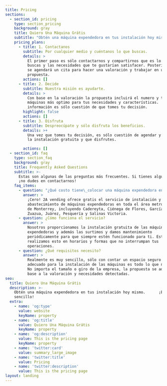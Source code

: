 ```yaml
---
title: Pricing
sections:
  - section_id: pricing
    type: section_pricing
    background: gray
    title: Quiero Una Máquina Grátis
    subtitle: "Obtén una máquina expendedora en tus instalación hoy mismo.\_ \_ \_ ¡Es muy sencillo!"
    pricing_plans:
      - title: 1. Contactanos
        subtitle: Por cualquier medio y cuéntanos lo que buscas.
        details: >
          El primer paso es sólo contactarnos y compartirnos que es lo que
          buscas y las necesidades que te gustarían satisfacer. Posteriormente
          se agendará un cita para hacer una valoración y trabajar en una
          propuesta. 
        actions: []
      - title: 2. Decide
        subtitle: Nuestra misión es ayudarte.
        details: >
          Con base en la valoración la propuesta incluirá el numero y tipo de
          máquinas más optimo para tus necesidades y características.  Con está
          información es sólo cuestión de que tomes tu decisión.
        highlight: false
        actions: []
      - title: 3. Disfruta
        subtitle: Despreocúpate y sólo disfruta los beneficios.
        details: >+
          Una vez que tomes tu decisión, es sólo cuestión de agendar y planear
          la instalación gratuita y que disfrutes.

        actions: []
  - section_id: faq
    type: section_faq
    background: gray
    title: Frequently Asked Questions
    subtitle: >-
      Estas son algunas de las preguntas más frecuentes. Si tienes alguna otra
      ¡no dudes en contactarnos!
    faq_items:
      - question: "¿Qué costo tiene\_colocar una máquina expendedora en mis instalaciones?"
        answer: >
          ¡Cero! 2A vending ofrece gratis el servicio de instalación y
          abastecimiento de máquinas expendedoras en toda el área metropolitana
          de Monterrey, incluyendo Cadereyta, Ciénega de Flores, García, General
          Zuazua, Juárez, Pesquería y Salinas Victoria.
      - question: ¿Cómo funciona el servicio?
        answer: >
          Nosotros proporcionamos la instalación gratuita de las máquinas
          expendedoras y además las surtimos y damos mantenimiento
          periódicamente para que siempre estén funcionado para ti. Esto lo
          realizamos esto en horarios y formas que no interrumpan tus
          operaciones.
      - question: ¿Qué requisitos necesito?
        answer: >
          Realmente es muy sencillo, sólo con contar un espacio seguro y
          adecuado para la instalación de las máquinas es todo lo que necesitas.
          No importa el tamaño o giro de la empresa, la propuesta se adecuara en
          base a la valoración y necesidades detectadas.
seo:
  title: Quiero Una Máquina Grátis
  description: >-
    Obtén una máquina expendedora en tus instalación hoy mismo.      ¡Es muy
    sencillo!
  extra:
    - name: 'og:type'
      value: website
      keyName: property
    - name: 'og:title'
      value: Quiero Una Máquina Grátis
      keyName: property
    - name: 'og:description'
      value: This is the pricing page
      keyName: property
    - name: 'twitter:card'
      value: summary_large_image
    - name: 'twitter:title'
      value: Pricing
    - name: 'twitter:description'
      value: This is the pricing page
layout: landing
---
```

